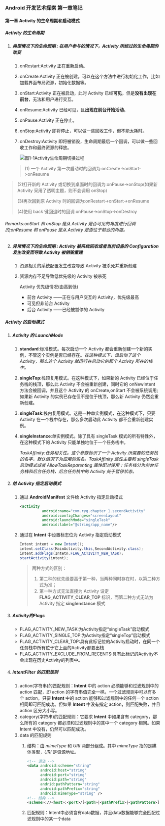 ### Android 开发艺术探索 第一章笔记

#### 第一章  Activity 的生命周期和启动模式

##### Activity 的生命周期

1. ##### 典型情况下的生命周期 : 在用户参与的情况下，Activity 所经过的生命周期的改变

   1. onRestart:Activity 正在重新启动。
   
   2. onCreate:Activity 正在被创建。可以在这个方法中进行初始化工作，比如加载界面布局资源，初始化数据等。
   
   3. onStart:Activity 正在被启动，此时 Activity 已经**可见**，但是**没有出现在前台**，无法和用户进行交互。
   
   4. onResume:Activity 已经可见，且**出现在前台开始活动**。

   5. onPause:Activity 正在停止。

   6. onStop:Activity 即将停止，可以做一些回收工作，但不能太耗时。
   
   7. onDestroy:Activity 即将被销毁，生命周期最后一个回调，可以做一些回收工作和最终资源的释放。
   
      ![图1-1Activity生命周期切换过程](https://gitee.com/domeofheaven2017/Image/raw/master/BlogImage/图2-1Binder的工作机制.png)
   
   > (1) 一个 Activity 第一次启动时的回调为:onCreate->onStart->onResume
  >
   > (2)打开新的 Activity 或切换到桌面时的回调为:onPause->onStop(如果新 Activity 采用了透明主题，则不会调用 onStop)
>
   > (3)再次回到原 Activity 时的回调为:onRestart->onStart->onResume
>
   > (4)使用 back 键回退时的回调:onPause->onStop->onDestroy


   ###### Remarks:onStart 和 onStop 是从 Activity 是否可见的角度进行回调的;onResume 和 onPause 是从 Activity 是否位于前台的角度。
2. ##### 异常情况下的生命周期 : Activity 被系统回收或者当前设备的 Configuration 发生改变而导致 Activity 被销毁重建

   1. 资源相关的系统配置发生改变导致 Activity 被杀死并重新创建
   2. 资源内存不足导致低优先级的 Activity 被杀死

      Activity 优先级情况(由高到低)

      - 前台 Activity ——正在与用户交互的 Activity，优先级最高
      - 可见但非前台 Activity
      - 后台 Activity ——已经被暂停的 Activity

##### Activity 的启动模式

1. ##### Activity 的 LaunchMode

   1. **standard**:标准模式。每次启动一个 Activity 都会重新创建一个新的实例，不管这个实例是否已经存在。*在这种模式下，谁启动了这个 Activity，那么这个 Activity 就运行在启动它的那个 Activity 所在的栈中。*
   2. **singleTop**:栈顶复用模式。在这种模式下，如果新的 Activity 已经位于任务栈的栈顶，那么此 Activity 不会被重新创建，同时它的 onNewIntent 方法会被回调，并且这个 Activity 的 onCreate,onStart 不会被系统调用;如果新 Activity 的实例已存在但不是位于栈顶，那么新 Activity 仍然会重新创建。
   3. **singleTask**:栈内复用模式。这是一种单实例模式，在这种模式下，只要 Activity 在一个栈中存在，那么多次启动此 Activity 都不会重新创建实例。
   4. **singleInstance**:单实例模式。除了具有 singleTask 模式的所有特性外，在这种模式下的 Activity 只能单独地位于一个任务栈中。

      *TaskAffinity:任务相关性。这个参数标识了一个 Activity 所需要的任务栈的名字，默认情况下为应用的包名。TaskAffinity 属性主要和 singleTask 启动模式或者 AllowTaskReparenting 属性配对使用；任务栈分为前台任务栈和后台任务栈，后台任务栈中的 Activity 处于暂停状态。*
   
2. ##### 给 Activity 指定启动模式

   1. 通过 **AndroidManifest** 文件给 Activity 指定启动模式

      ```xml
      <activity
                android:name="com.ryg.chapter_1.secondActivity"
                android:configChanges="screenLayout"
                android:launchMode="singleTask"
                android:label="@string/app_name"/>
      ```
   2. 通过在 **Intent** 中设置标志位为 Activity 指定启动模式

      ```java
      Intent intent = new Intent();
      intent.setClass(MainActivity.this,SecondActivity.class);
      intent.addFlags(Intetn.FLAG_ACTIVITY_NEW_TASK);
      startActivity(intent);
      ```

      > 两种方式的区别：
      >
      > 1. 第二种的优先级要高于第一种，当两种同时存在时，以第二种方式为准；
      > 2. 第一种方式无法直接为 Activity 设定 **FLAG_ACTIVITY_CLEAR_TOP** 标识，而第二种方式无法为 Activity 指定 **singlenstance** 模式
      >
   
3. ##### Activity的Flags

   - FLAG_ACTIVITY_NEW_TASK:为Activity指定“singleTask”启动模式
   - FLAG_ACTIVITY_SINGLE_TOP:为Activity指定“singleTop”启动模式
   - FLAG_ACTIVITY_CLEAR_TOP:具有此标记位的Activity启动时，在同一个任务栈中所有位于它上面的Activity都要出栈
   - FLAG_ACTIVITY_EXCLUDE_FROM_RECENTS:具有此标记的Activity不会出现在历史Activity的列表中。

4. ##### IntentFilter 的匹配规则

   1. action(字符串)的匹配规则：**Intent** 中的 action 必须能够和过滤规则中的 action 匹配，即 action 的字符串值完全一样。一个过滤规则中可以有多个 action，只要 **Intent** 中的 action 能够和过滤规则中的任何一个 action 相同即可匹配成功。但如果 **Intent** 中没有指定 action，则匹配失败，并且 action 区分大小写。
   2. category(字符串)的匹配规则：它要求 **Intent** 中如果含有 category，那么所有的 category 都必须和过滤规则中的其中一个 category 相同。如果 Intent 中没有，仍然可以匹配成功。
   3. data 的匹配规则
      1. 结构：由 *mimeType* 和 *URI* 两部分组成。其中 *mimeType* 指的是媒体类型，*URI* 是资源地址。
      
         ```xml
         <!-- 语法 -->
         <data android:scheme="string"
               android:host="string"
               android:port="string"
               android:path="string"
               andrid:pathPattern="string"
               android:pathPrefix="string"
               android:mimeType="string" />
         <!-- 结构 -->
         <scheme>://<host>:<port>/[<path>|<pathPrefix>|<pathPattern>]
         ```
      
      2. 匹配规则：Intent中必须含有data数据，并且data数据能够完全匹配过滤规则中的某一个data
